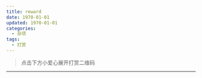 ```yaml
---
title: reward
date: 1970-01-01
updated: 1970-01-01
categories:
  - 杂项
tags:
  - 打赏
---
```


> 点击下方小爱心展开打赏二维码

---
